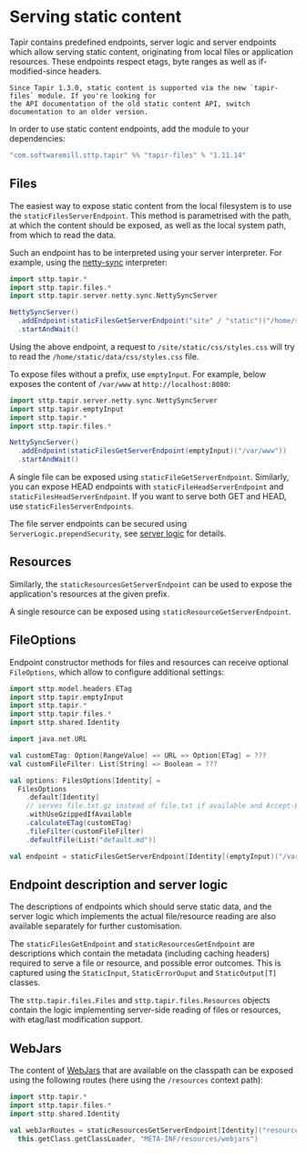 # Serving static content

Tapir contains predefined endpoints, server logic and server endpoints which allow serving static content, originating
from local files or application resources. These endpoints respect etags, byte ranges as well as if-modified-since headers.

```{note}
Since Tapir 1.3.0, static content is supported via the new `tapir-files` module. If you're looking for
the API documentation of the old static content API, switch documentation to an older version.
```

In order to use static content endpoints, add the module to your dependencies:

```scala
"com.softwaremill.sttp.tapir" %% "tapir-files" % "1.11.14"
```

## Files

The easiest way to expose static content from the local filesystem is to use the `staticFilesServerEndpoint`. This method
is parametrised with the path, at which the content should be exposed, as well as the local system path, from which
to read the data.

Such an endpoint has to be interpreted using your server interpreter. For example, using the [netty-sync](../server/netty.md) interpreter:

```scala
import sttp.tapir.*
import sttp.tapir.files.*
import sttp.tapir.server.netty.sync.NettySyncServer

NettySyncServer()
  .addEndpoint(staticFilesGetServerEndpoint("site" / "static")("/home/static/data"))
  .startAndWait()
```

Using the above endpoint, a request to `/site/static/css/styles.css` will try to read the
`/home/static/data/css/styles.css` file.

To expose files without a prefix, use `emptyInput`. For example, below exposes the content of `/var/www` at 
`http://localhost:8080`:

```scala
import sttp.tapir.server.netty.sync.NettySyncServer
import sttp.tapir.emptyInput
import sttp.tapir.*
import sttp.tapir.files.*

NettySyncServer()
  .addEndpoint(staticFilesGetServerEndpoint(emptyInput)("/var/www"))
  .startAndWait()
```

A single file can be exposed using `staticFileGetServerEndpoint`.
Similarly, you can expose HEAD endpoints with `staticFileHeadServerEndpoint` and `staticFilesHeadServerEndpoint`.
If you want to serve both GET and HEAD, use `staticFilesServerEndpoints`.

The file server endpoints can be secured using `ServerLogic.prependSecurity`, see [server logic](../server/logic.md)
for details.

## Resources

Similarly, the `staticResourcesGetServerEndpoint` can be used to expose the application's resources at the given prefix.

A single resource can be exposed using `staticResourceGetServerEndpoint`.

## FileOptions

Endpoint constructor methods for files and resources can receive optional `FileOptions`, which allow to configure additional settings:

```scala
import sttp.model.headers.ETag
import sttp.tapir.emptyInput
import sttp.tapir.*
import sttp.tapir.files.*
import sttp.shared.Identity

import java.net.URL

val customETag: Option[RangeValue] => URL => Option[ETag] = ???
val customFileFilter: List[String] => Boolean = ???

val options: FilesOptions[Identity] =
  FilesOptions
    .default[Identity]
    // serves file.txt.gz instead of file.txt if available and Accept-Encoding contains "gzip"
    .withUseGzippedIfAvailable
    .calculateETag(customETag)
    .fileFilter(customFileFilter)
    .defaultFile(List("default.md"))

val endpoint = staticFilesGetServerEndpoint[Identity](emptyInput)("/var/www", options)
```

## Endpoint description and server logic

The descriptions of endpoints which should serve static data, and the server logic which implements the actual
file/resource reading are also available separately for further customisation.

The `staticFilesGetEndpoint` and `staticResourcesGetEndpoint` are descriptions which contain the metadata (including caching headers)
required to serve a file or resource, and possible error outcomes. This is captured using the `StaticInput`,
`StaticErrorOuput` and `StaticOutput[T]` classes.

The `sttp.tapir.files.Files` and `sttp.tapir.files.Resources` objects contain the logic implementing server-side
reading of files or resources, with etag/last modification support.

## WebJars

The content of [WebJars](https://www.webjars.org) that are available on the classpath can be exposed using the
following routes (here using the `/resources` context path):

```scala
import sttp.tapir.*
import sttp.tapir.files.*
import sttp.shared.Identity

val webJarRoutes = staticResourcesGetServerEndpoint[Identity]("resources")(
  this.getClass.getClassLoader, "META-INF/resources/webjars")
```
